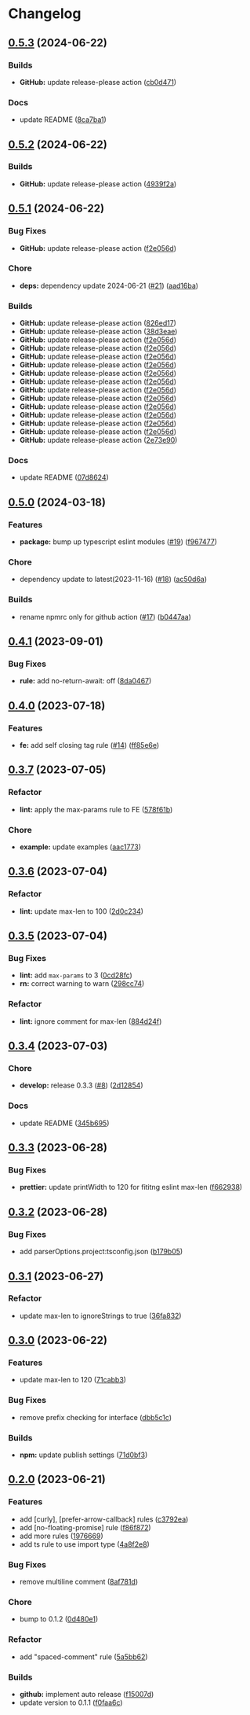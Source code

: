 # Changelog

## [0.5.3](https://github.com/monymony-public/monymony-eslint-config/compare/v0.5.2...v0.5.3) (2024-06-22)


### Builds

* **GitHub:** update release-please action ([cb0d471](https://github.com/monymony-public/monymony-eslint-config/commit/cb0d47111b70e11a6222331c37ac532b6714f037))


### Docs

* update README ([8ca7ba1](https://github.com/monymony-public/monymony-eslint-config/commit/8ca7ba1abed986f55d09c47a42e4386120205d8f))

## [0.5.2](https://github.com/monymony-public/monymony-eslint-config/compare/v0.5.1...v0.5.2) (2024-06-22)


### Builds

* **GitHub:** update release-please action ([4939f2a](https://github.com/monymony-public/monymony-eslint-config/commit/4939f2a618f453e2a31194737d1958017938020b))

## [0.5.1](https://github.com/monymony-public/monymony-eslint-config/compare/v0.5.0...v0.5.1) (2024-06-22)


### Bug Fixes

* **GitHub:** update release-please action ([f2e056d](https://github.com/monymony-public/monymony-eslint-config/commit/f2e056d739b2030c98b14aec2efc5cd5e52c56d8))


### Chore

* **deps:** dependency update 2024-06-21 ([#21](https://github.com/monymony-public/monymony-eslint-config/issues/21)) ([aad16ba](https://github.com/monymony-public/monymony-eslint-config/commit/aad16ba452883421a1e4eb6407505da500c380df))


### Builds

* **GitHub:** update release-please action ([826ed17](https://github.com/monymony-public/monymony-eslint-config/commit/826ed17b04f004952332fe15e62a3951706f9b68))
* **GitHub:** update release-please action ([38d3eae](https://github.com/monymony-public/monymony-eslint-config/commit/38d3eaed87206730d5bd7ece7d0efecdb6549591))
* **GitHub:** update release-please action ([f2e056d](https://github.com/monymony-public/monymony-eslint-config/commit/f2e056d739b2030c98b14aec2efc5cd5e52c56d8))
* **GitHub:** update release-please action ([f2e056d](https://github.com/monymony-public/monymony-eslint-config/commit/f2e056d739b2030c98b14aec2efc5cd5e52c56d8))
* **GitHub:** update release-please action ([f2e056d](https://github.com/monymony-public/monymony-eslint-config/commit/f2e056d739b2030c98b14aec2efc5cd5e52c56d8))
* **GitHub:** update release-please action ([f2e056d](https://github.com/monymony-public/monymony-eslint-config/commit/f2e056d739b2030c98b14aec2efc5cd5e52c56d8))
* **GitHub:** update release-please action ([f2e056d](https://github.com/monymony-public/monymony-eslint-config/commit/f2e056d739b2030c98b14aec2efc5cd5e52c56d8))
* **GitHub:** update release-please action ([f2e056d](https://github.com/monymony-public/monymony-eslint-config/commit/f2e056d739b2030c98b14aec2efc5cd5e52c56d8))
* **GitHub:** update release-please action ([f2e056d](https://github.com/monymony-public/monymony-eslint-config/commit/f2e056d739b2030c98b14aec2efc5cd5e52c56d8))
* **GitHub:** update release-please action ([f2e056d](https://github.com/monymony-public/monymony-eslint-config/commit/f2e056d739b2030c98b14aec2efc5cd5e52c56d8))
* **GitHub:** update release-please action ([f2e056d](https://github.com/monymony-public/monymony-eslint-config/commit/f2e056d739b2030c98b14aec2efc5cd5e52c56d8))
* **GitHub:** update release-please action ([f2e056d](https://github.com/monymony-public/monymony-eslint-config/commit/f2e056d739b2030c98b14aec2efc5cd5e52c56d8))
* **GitHub:** update release-please action ([f2e056d](https://github.com/monymony-public/monymony-eslint-config/commit/f2e056d739b2030c98b14aec2efc5cd5e52c56d8))
* **GitHub:** update release-please action ([f2e056d](https://github.com/monymony-public/monymony-eslint-config/commit/f2e056d739b2030c98b14aec2efc5cd5e52c56d8))
* **GitHub:** update release-please action ([2e73e90](https://github.com/monymony-public/monymony-eslint-config/commit/2e73e90e203266d489d606607d5475b90e0be223))


### Docs

* update README ([07d8624](https://github.com/monymony-public/monymony-eslint-config/commit/07d8624717e3c085a5727b439aee96594e258fb7))

## [0.5.0](https://github.com/monymony-public/monymony-eslint-config/compare/v0.4.1...v0.5.0) (2024-03-18)


### Features

* **package:** bump up typescript eslint modules ([#19](https://github.com/monymony-public/monymony-eslint-config/issues/19)) ([f967477](https://github.com/monymony-public/monymony-eslint-config/commit/f9674779477f885b0f8e11b58b61f140b52341ef))


### Chore

* dependency update to latest(2023-11-16) ([#18](https://github.com/monymony-public/monymony-eslint-config/issues/18)) ([ac50d6a](https://github.com/monymony-public/monymony-eslint-config/commit/ac50d6a1392ce0770742cbd58714ca687033cf40))


### Builds

* rename npmrc only for github action ([#17](https://github.com/monymony-public/monymony-eslint-config/issues/17)) ([b0447aa](https://github.com/monymony-public/monymony-eslint-config/commit/b0447aa6ea4a046ec010952adfa1f480b2251cf5))

## [0.4.1](https://github.com/monymony-public/monymony-eslint-config/compare/v0.4.0...v0.4.1) (2023-09-01)


### Bug Fixes

* **rule:** add no-return-await: off ([8da0467](https://github.com/monymony-public/monymony-eslint-config/commit/8da04675458868ee72e14f6be3b513183d9ca772))

## [0.4.0](https://github.com/monymony-public/monymony-eslint-config/compare/v0.3.7...v0.4.0) (2023-07-18)


### Features

* **fe:** add self closing tag rule ([#14](https://github.com/monymony-public/monymony-eslint-config/issues/14)) ([ff85e6e](https://github.com/monymony-public/monymony-eslint-config/commit/ff85e6e30e3214e54cf5387eb409da7090eb27ca))

## [0.3.7](https://github.com/monymony-public/monymony-eslint-config/compare/v0.3.6...v0.3.7) (2023-07-05)


### Refactor

* **lint:** apply the max-params rule to FE ([578f61b](https://github.com/monymony-public/monymony-eslint-config/commit/578f61bd6430ed2bc0e9d7ed88905d08517e448d))


### Chore

* **example:** update examples ([aac1773](https://github.com/monymony-public/monymony-eslint-config/commit/aac177379ea6f6acf61d25b37a079baece865911))

## [0.3.6](https://github.com/monymony-public/monymony-eslint-config/compare/v0.3.5...v0.3.6) (2023-07-04)


### Refactor

* **lint:** update max-len to 100 ([2d0c234](https://github.com/monymony-public/monymony-eslint-config/commit/2d0c234f21f11040bc61cb52a9227bbe04d4883f))

## [0.3.5](https://github.com/monymony-public/monymony-eslint-config/compare/v0.3.4...v0.3.5) (2023-07-04)


### Bug Fixes

* **lint:** add `max-params` to 3 ([0cd28fc](https://github.com/monymony-public/monymony-eslint-config/commit/0cd28fc00cd2d4d9a337b2d1a834833d14f446b1))
* **rn:** correct warning to warn ([298cc74](https://github.com/monymony-public/monymony-eslint-config/commit/298cc747eb8b9520dd811894b4f423507867452e))


### Refactor

* **lint:** ignore comment for max-len ([884d24f](https://github.com/monymony-public/monymony-eslint-config/commit/884d24f7facd48a89528ed4a351edcca1b57bf86))

## [0.3.4](https://github.com/monymony-public/monymony-eslint-config/compare/v0.3.3...v0.3.4) (2023-07-03)


### Chore

* **develop:** release 0.3.3 ([#8](https://github.com/monymony-public/monymony-eslint-config/issues/8)) ([2d12854](https://github.com/monymony-public/monymony-eslint-config/commit/2d1285431fba9e9f1944b054a24ce6340a6eb4d3))


### Docs

* update README ([345b695](https://github.com/monymony-public/monymony-eslint-config/commit/345b69593f701ac360caf773856d04e14d344f2b))

## [0.3.3](https://github.com/monymony-public/monymony-eslint-config/compare/v0.3.2...v0.3.3) (2023-06-28)


### Bug Fixes

* **prettier:** update printWidth to 120 for fititng eslint max-len ([f662938](https://github.com/monymony-public/monymony-eslint-config/commit/f66293896035b1e64b77a3e40c24988afcc9e425))

## [0.3.2](https://github.com/monymony-public/monymony-eslint-config/compare/v0.3.1...v0.3.2) (2023-06-28)


### Bug Fixes

* add parserOptions.project:tsconfig.json ([b179b05](https://github.com/monymony-public/monymony-eslint-config/commit/b179b05a6234fe6d0f3c2793e8eefdfe1c69273f))

## [0.3.1](https://github.com/monymony-public/monymony-eslint-config/compare/v0.3.0...v0.3.1) (2023-06-27)


### Refactor

* update max-len to ignoreStrings to true ([36fa832](https://github.com/monymony-public/monymony-eslint-config/commit/36fa83290ad5863b75a88e4a68fe7ccbc1208075))

## [0.3.0](https://github.com/monymony-public/monymony-eslint-config/compare/v0.2.0...v0.3.0) (2023-06-22)


### Features

* update max-len to 120 ([71cabb3](https://github.com/monymony-public/monymony-eslint-config/commit/71cabb34e1ddabc0fe5c251a226cafc3206372a8))


### Bug Fixes

* remove prefix checking for interface ([dbb5c1c](https://github.com/monymony-public/monymony-eslint-config/commit/dbb5c1cac0512441dc2fdd03a3729fbf8db34750))


### Builds

* **npm:** update publish settings ([71d0bf3](https://github.com/monymony-public/monymony-eslint-config/commit/71d0bf3a24a31fa3cdb91a17f9b5457f6bea5910))

## [0.2.0](https://github.com/monymony-public/monymony-eslint-config/compare/v0.1.1...v0.2.0) (2023-06-21)


### Features

* add [curly], [prefer-arrow-callback] rules ([c3792ea](https://github.com/monymony-public/monymony-eslint-config/commit/c3792eadbc4f6344ce0120fc622515f2b5a89a9c))
* add [no-floating-promise] rule ([f86f872](https://github.com/monymony-public/monymony-eslint-config/commit/f86f87282d59578721158d1e3ccd2d159f79d90d))
* add more rules ([1976669](https://github.com/monymony-public/monymony-eslint-config/commit/19766695dfa23fe34c743ae64a84b3a3c6f5bf15))
* add ts rule to use import type ([4a8f2e8](https://github.com/monymony-public/monymony-eslint-config/commit/4a8f2e88afca9e8b2941fd7f9c34a050553235c6))


### Bug Fixes

* remove multiline comment ([8af781d](https://github.com/monymony-public/monymony-eslint-config/commit/8af781d2d1067c2555a222be5e9b0290882ac784))


### Chore

* bump to 0.1.2 ([0d480e1](https://github.com/monymony-public/monymony-eslint-config/commit/0d480e18b10fda6582eeb14cfb4dcf8fc7b69639))


### Refactor

* add "spaced-comment" rule ([5a5bb62](https://github.com/monymony-public/monymony-eslint-config/commit/5a5bb624c81711608c25a0c4e404b1cdb67d3703))


### Builds

* **github:** implement auto release ([f15007d](https://github.com/monymony-public/monymony-eslint-config/commit/f15007da93660b9be8d672077a2fa18cff18809f))
* update version to 0.1.1 ([f0faa6c](https://github.com/monymony-public/monymony-eslint-config/commit/f0faa6c2846f62a58e03b693421ba218047511af))
